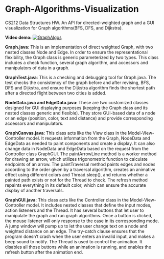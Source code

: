 # Graph-Algorithms-Visualization
CS212 Data Structures HW. An API for directed-weighted graph and a GUI visualization for Graph algorithms(BFS, DFS, and Dijkstra).

**Video demo:**
[![GraphAlgos](https://i.imgur.com/LG1ZJ8f.png)](https://www.youtube.com/watch?v=reVHJi7VOMQ)

**Graph.java**: This is an implementation of direct weighted Graph, with two nested classes Node and Edge. In order to ensure the representational flexibility, the Graph class is generic parameterized by two types. This class includes a check function, several graph algorithm, and accessors and manipulators of data in a graph. 

**GraphTest.java**: This is a checking and debugging tool for Graph.java. The test checks the consistency of the graph before and after revising, BFS, DFS and Dijkstra, and ensure the Dijkstra algorithm finds the shortest path after a directed flight between two cities is added.

**NodeData.java and EdgeData.java**: These are two customized classes designed for GUI displaying purposes (keeping the Graph class and its nested classes generic and flexible). They store GUI-based data of a node or an edge (position, color, text and distance) and provide corresponding accessors and manipulators.

**GraphCanvas.java**: This class acts like the View class in the Model-View-Controller model. It requests information from the Graph, NodeData and EdgeData as needed to paint components and create a display. It can also change data in NodeData and EdgeData based on the request from the Controller class GraphGUI. The paintArrowLine method is a worker method for drawing an arrow, which utilizes trigonometric function to calculate endpoints of an arrow. The paintTraversal method paints edges and nodes according to the order given by a traversal algorithm, creates an animative effect using different colors and Thread.sleep(), and returns whether a painted path exists or not for the Thread to check. The refresh method repaints everything in its default color, which can ensure the accurate display of another traversals.

**GraphGUI.java**: This class acts like the Controller class in the Model-View-Controller model. It includes nested classes that define the input modes, action listeners and the Thread. It has several buttons that let user to manipulate the graph and run graph algorithms. Once a button is clicked, the mouse listener will only response to the case in its corresponding mode. A jump window will pump up to let the user change text on a node and weighted distance on an edge. The try-catch clause ensures that the program doesn’t crash when the user enters an invalid input, and makes a beep sound to notify. The Thread is used to control the animation. It disables all those buttons while an animation is running, and enables the refresh button after the animation end.
